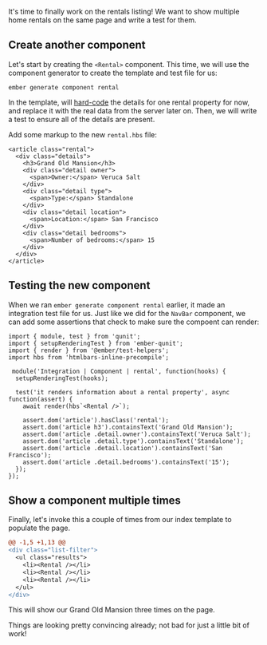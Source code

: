 It's time to finally work on the rentals listing!
We want to show multiple home rentals on the same page and write a test for them.

## Create another component

Let's start by creating the `<Rental>` component. This time, we will use the component generator to create the template and test file for us:

```run:command cwd=super-rentals
ember generate component rental
```

In the template, will [hard-code](https://en.wikipedia.org/wiki/Hard_coding) the details for one rental property for now, and replace it with the real data from the server later on. Then, we will write a test to ensure all of the details are present.

Add some markup to the new `rental.hbs` file:

```run:file:create lang=handlebars cwd=super-rentals filename=app/components/rental.hbs
<article class="rental">
  <div class="details">
    <h3>Grand Old Mansion</h3>
    <div class="detail owner">
      <span>Owner:</span> Veruca Salt
    </div>
    <div class="detail type">
      <span>Type:</span> Standalone
    </div>
    <div class="detail location">
      <span>Location:</span> San Francisco
    </div>
    <div class="detail bedrooms">
      <span>Number of bedrooms:</span> 15
    </div>
  </div>
</article>
```

## Testing the new component

When we ran `ember generate component rental` earlier, it made an integration test file for us. Just like we did for the `NavBar` component, we can add some assertions that check to make sure the compoent can render:

<!-- TODO replace with file generation plus patch-->

```run:file:create lang=handlebars cwd=super-rentals filename= tests/integration/components/rental-test.js
import { module, test } from 'qunit';
import { setupRenderingTest } from 'ember-qunit';
import { render } from '@ember/test-helpers';
import hbs from 'htmlbars-inline-precompile';

 module('Integration | Component | rental', function(hooks) {
  setupRenderingTest(hooks);

  test('it renders information about a rental property', async function(assert) {
    await render(hbs`<Rental />`);

    assert.dom('article').hasClass('rental');
    assert.dom('article h3').containsText('Grand Old Mansion');
    assert.dom('article .detail.owner').containsText('Veruca Salt');
    assert.dom('article .detail.type').containsText('Standalone');
    assert.dom('article .detail.location').containsText('San Francisco');
    assert.dom('article .detail.bedrooms').containsText('15');
  });
});
```

## Show a component multiple times

Finally, let's invoke this a couple of times from our index template to populate the page.

```run:file:patch lang=js cwd=super-rentals filename=app/templates/index.hbs
@@ -1,5 +1,13 @@
<div class="list-filter">
  <ul class="results">
    <li><Rental /></li>
    <li><Rental /></li>
    <li><Rental /></li>
  </ul>
</div>
```

This will show our Grand Old Mansion three times on the page.

Things are looking pretty convincing already; not bad for just a little bit of work!
